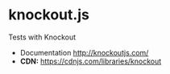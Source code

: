 # knockout.js
Tests with Knockout

- Documentation http://knockoutjs.com/ 
- **CDN:** https://cdnjs.com/libraries/knockout


